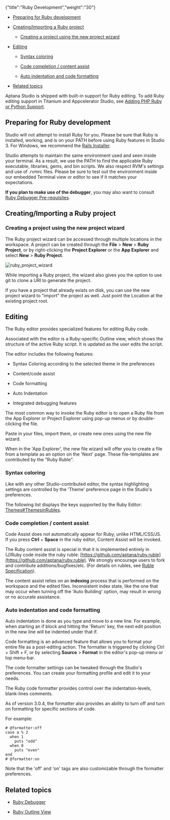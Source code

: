 {"title":"Ruby Development","weight":"30"}

* [Preparing for Ruby development](#preparing-for-ruby-development)

* [Creating/Importing a Ruby project](#creating/importing-a-ruby-project)

    * [Creating a project using the new project wizard](#creating-a-project-using-the-new-project-wizard)

* [Editing](#editing)

    * [Syntax coloring](#syntax-coloring)

    * [Code completion / content assist](#code-completion-/-content-assist)

    * [Auto indentation and code formatting](#auto-indentation-and-code-formatting)

* [Related topics](#related-topics)

Aptana Studio is shipped with built-in support for Ruby editing. To add Ruby editing support in Titanium and Appcelerator Studio, see [Adding PHP Ruby or Python Support](/docs/appc/Axway_Appcelerator_Studio/Axway_Appcelerator_Studio_Getting_Started/Adding_PHP_Ruby_or_Python_Support/).

## Preparing for Ruby development

Studio will not attempt to install Ruby for you. Please be sure that Ruby is installed, working, and is on your PATH before using Ruby features in Studio 3. For Windows, we recommend the [Rails Installer](http://railsinstaller.org/en).

Studio attempts to maintain the same environment used and seen inside your terminal. As a result, we use the PATH to find the applicable Ruby executable, libraries, gems, and bin scripts. We also respect RVM's settings and use of .rvmrc files. Please be sure to test out the environment inside our embedded Terminal view or editor to see if it matches your expectations.

**If you plan to make use of the debugger**, you may also want to consult [Ruby Debugger Pre-requisites](/docs/appc/Axway_Appcelerator_Studio/Axway_Appcelerator_Studio_Guide/Web_Development/Ruby_Development/Ruby_Debugger/#pre-requisites).

## Creating/Importing a Ruby project

### Creating a project using the new project wizard

The Ruby project wizard can be accessed through multiple locations in the workspace.
A project can be created through the **File** > **New** > **Ruby Project**, or by right-clicking the **Project Explorer** or the **App Explorer** and select **New** > **Ruby Project**.

![ruby_project_wizard](/Images/appc/download/attachments/30083023/ruby_project_wizard.png)

While importing a Ruby project, the wizard also gives you the option to use git to clone a URI to generate the project.

If you have a project that already exists on disk, you can use the new project wizard to "import" the project as well. Just point the Location at the existing project root.

## Editing

The Ruby editor provides specialized features for editing Ruby code.

Associated with the editor is a Ruby-specific Outline view, which shows the structure of the active Ruby script. It is updated as the user edits the script.

The editor includes the following features:

* Syntax Coloring according to the selected theme in the preferences

* Content/code assist

* Code formatting

* Auto Indentation

* Integrated debugging features

The most common way to invoke the Ruby editor is to open a Ruby file from the App Explorer or Project Explorer using pop-up menus or by double-clicking the file.

Paste in your files, import them, or create new ones using the new file wizard.

When in the 'App Explorer', the new file wizard will offer you to create a file from a template as an option on the 'Next' page. These file-templates are contributed by the "Ruby Ruble".

### Syntax coloring

Like with any other Studio-contributed editor, the syntax highlighting settings are controlled by the 'Theme' preference page in the Studio's preferences.

The following list displays the keys supported by the Ruby Editor: [Themes#ThemesinRubles](/docs/appc/Axway_Appcelerator_Studio/Axway_Appcelerator_Studio_Guide/Customizing_Studio/Themes/#themes-in-rubles).

### Code completion / content assist

Code Assist does not automatically appear for Ruby, unlike HTML/CSS/JS. If you press **Ctrl** + **Space** in the ruby editor, Content Assist will be invoked.

The Ruby content assist is special in that it is implemented entirely in (J)Ruby code inside the ruby ruble: [https://github.com/aptana/ruby.ruble](https://github.com/aptana/ruby.ruble).
We strongly encourage users to fork and contribute additions/bugfixes/etc. (For details on rubles, see [Ruble Specification](/docs/appc/Axway_Appcelerator_Studio/Axway_Appcelerator_Studio_Guide/Customizing_Studio/Rubles/Ruble_Specification/)).

The content assist relies on an **indexing** process that is performed on the workspace and the edited files. Inconsistent index state, like the one that may occur when turning off the 'Auto Building' option, may result in wrong or no accurate assistance.

### Auto indentation and code formatting

Auto indentation is done as you type and move to a new line. For example, when starting an if block and hitting the 'Return' key, the next edit position in the new line will be indented under that if.

Code formatting is an advanced feature that allows you to format your entire file as a post-editing action. The formatter is triggered by clicking Ctrl + Shift + F, or by selecting **Source** > **Format** in the editor's pop-up menu or top menu-bar.

The code formatter settings can be tweaked through the Studio's preferences. You can create your formatting profile and edit it to your needs.

The Ruby code formatter provides control over the indentation-levels, blank-lines comments.

As of version 3.0.4, the formatter also provides an ability to turn off and turn on formatting for specific sections of code.

For example:

```
# @formatter:off
case a % 2
  when 1
    puts "odd"
  when 0
    puts "even"
end
# @formatter:on
```

Note that the 'off' and 'on' tags are also customizable through the formatter preferences.

## Related topics

* [Ruby Debugger](/docs/appc/Axway_Appcelerator_Studio/Axway_Appcelerator_Studio_Guide/Web_Development/Ruby_Development/Ruby_Debugger/)

* [Ruby Outline View](/docs/appc/Axway_Appcelerator_Studio/Axway_Appcelerator_Studio_Guide/Web_Development/Ruby_Development/Ruby_Outline_View/)
